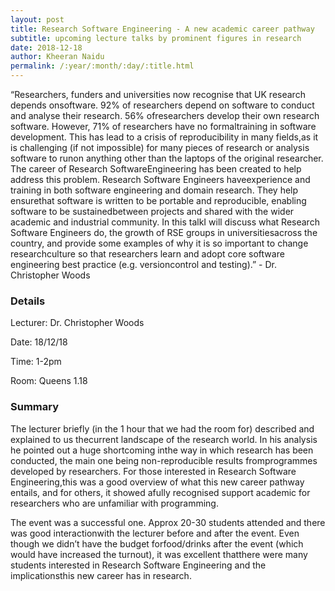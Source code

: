 ```yaml
---
layout: post
title: Research Software Engineering - A new academic career pathway
subtitle: upcoming lecture talks by prominent figures in research
date: 2018-12-18
author: Kheeran Naidu
permalink: /:year/:month/:day/:title.html
---
```


“Researchers, funders and universities now recognise that UK research depends onsoftware.  92% of researchers depend on software to conduct and analyse their research.  56% ofresearchers develop their own research software.  However, 71% of researchers have no formaltraining in software development.  This has lead to a crisis of reproducibility in many fields,as it is challenging (if not impossible) for many pieces of research or analysis software to runon anything other than the laptops of the original researcher.  The career of Research SoftwareEngineering has been created to help address this problem.  Research Software Engineers haveexperience and training in both software engineering and domain research.  They help ensurethat  software  is  written  to  be  portable  and  reproducible,  enabling  software  to  be  sustainedbetween projects and shared with the wider academic and industrial community.  In this talkI will discuss what Research Software Engineers do, the growth of RSE groups in universitiesacross the country,  and provide some examples of why it is so important to change researchculture so that researchers learn and adopt core software engineering best practice (e.g.  versioncontrol and testing).”  - Dr.  Christopher Woods


### Details
Lecturer:  Dr.  Christopher Woods

Date:  18/12/18

Time:  1-2pm

Room:  Queens 1.18


### Summary
The lecturer briefly (in the 1 hour that we had the room for) described and explained to us thecurrent landscape of the research world.  In his analysis he pointed out a huge shortcoming inthe way in which research has been conducted, the main one being non-reproducible results fromprogrammes developed by researchers.  For those interested in Research Software Engineering,this was a good overview of what this new career pathway entails, and for others, it showed afully recognised support academic for researchers who are unfamiliar with programming.

The event was a successful one.  Approx 20-30 students attended and there was good interactionwith  the  lecturer  before  and  after  the  event.   Even  though  we  didn’t  have  the  budget  forfood/drinks  after  the  event  (which  would  have  increased  the  turnout),  it  was  excellent  thatthere  were  many  students  interested  in  Research  Software  Engineering  and  the  implicationsthis new career has in research.

